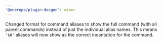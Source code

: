 ```yaml
---
'@onerepo/plugin-docgen': minor
---
```


Changed format for command aliases to show the full command (with all parent commands) instead of just the individual alias names. This means `'$0'` aliases will now show as the correct incantation for the command.
